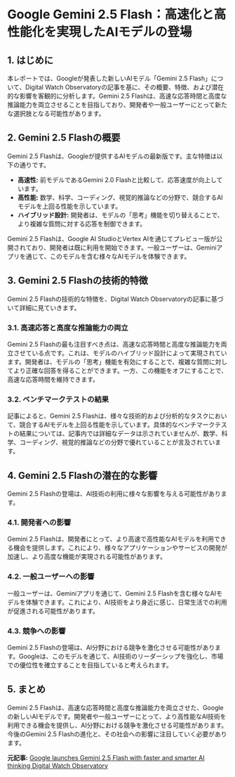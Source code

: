 # Google Gemini 2.5 Flash：高速化と高性能化を実現したAIモデルの登場

## 1. はじめに

本レポートでは、Googleが発表した新しいAIモデル「Gemini 2.5 Flash」について、Digital Watch Observatoryの記事を基に、その概要、特徴、および潜在的な影響を客観的に分析します。Gemini 2.5 Flashは、高速な応答時間と高度な推論能力を両立させることを目指しており、開発者や一般ユーザーにとって新たな選択肢となる可能性があります。

## 2. Gemini 2.5 Flashの概要

Gemini 2.5 Flashは、Googleが提供するAIモデルの最新版です。主な特徴は以下の通りです。

* **高速性:** 前モデルであるGemini 2.0 Flashと比較して、応答速度が向上しています。
* **高性能:** 数学、科学、コーディング、視覚的推論などの分野で、競合するAIモデルを上回る性能を示しています。
* **ハイブリッド設計:** 開発者は、モデルの「思考」機能を切り替えることで、より複雑な質問に対する応答を制御できます。

Gemini 2.5 Flashは、Google AI StudioとVertex AIを通じてプレビュー版が公開されており、開発者は既に利用を開始できます。一般ユーザーは、Geminiアプリを通じて、このモデルを含む様々なAIモデルを体験できます。

## 3. Gemini 2.5 Flashの技術的特徴

Gemini 2.5 Flashの技術的な特徴を、Digital Watch Observatoryの記事に基づいて詳細に見ていきます。

### 3.1. 高速応答と高度な推論能力の両立

Gemini 2.5 Flashの最も注目すべき点は、高速な応答時間と高度な推論能力を両立させている点です。これは、モデルのハイブリッド設計によって実現されています。開発者は、モデルの「思考」機能を有効にすることで、複雑な質問に対してより正確な回答を得ることができます。一方、この機能をオフにすることで、高速な応答時間を維持できます。

### 3.2. ベンチマークテストの結果

記事によると、Gemini 2.5 Flashは、様々な技術的および分析的なタスクにおいて、競合するAIモデルを上回る性能を示しています。具体的なベンチマークテストの結果については、記事内では詳細なデータは示されていませんが、数学、科学、コーディング、視覚的推論などの分野で優れていることが言及されています。

## 4. Gemini 2.5 Flashの潜在的な影響

Gemini 2.5 Flashの登場は、AI技術の利用に様々な影響を与える可能性があります。

### 4.1. 開発者への影響

Gemini 2.5 Flashは、開発者にとって、より高速で高性能なAIモデルを利用できる機会を提供します。これにより、様々なアプリケーションやサービスの開発が加速し、より高度な機能が実現される可能性があります。

### 4.2. 一般ユーザーへの影響

一般ユーザーは、Geminiアプリを通じて、Gemini 2.5 Flashを含む様々なAIモデルを体験できます。これにより、AI技術をより身近に感じ、日常生活での利用が促進される可能性があります。

### 4.3. 競争への影響

Gemini 2.5 Flashの登場は、AI分野における競争を激化させる可能性があります。Googleは、このモデルを通じて、AI技術のリーダーシップを強化し、市場での優位性を確立することを目指していると考えられます。

## 5. まとめ

Gemini 2.5 Flashは、高速な応答時間と高度な推論能力を両立させた、Googleの新しいAIモデルです。開発者や一般ユーザーにとって、より高性能なAI技術を利用できる機会を提供し、AI分野における競争を激化させる可能性があります。今後のGemini 2.5 Flashの進化と、その社会への影響に注目していく必要があります。



**元記事:** [Google launches Gemini 2.5 Flash with faster and smarter AI thinking Digital Watch Observatory](https://dig.watch/updates/google-launches-gemini-2-5-flash-with-faster-and-smarter-ai-thinking)